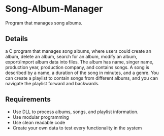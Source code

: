 # Song-Album-Manager
Program that manages song albums.

## Details
a C program that manages song albums, where users could create an album, delete
an album, search for an album, modify an album, export/import album data into files. The
album has name, singer name, production year, production company, and contains songs.
A song is described by a name, a duration of the song in minutes, and a genre. You can
create a playlist to contain songs from different albums, and you can navigate the playlist
forward and backwards.

## Requirements
- Use DLL to process albums, songs, and playlist information.
- Use modular programming
- Use clean readable code
- Create your own data to test every functionality in the system
